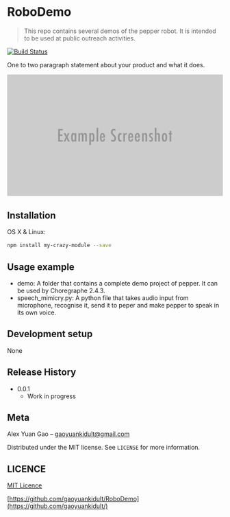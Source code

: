 # RoboDemo
> This repo contains several demos of the pepper robot. It is intended to be used at public outreach activities.

[![Build Status][travis-image]][travis-url]

One to two paragraph statement about your product and what it does.

![](header.png)

## Installation

OS X & Linux:

```sh
npm install my-crazy-module --save
```

## Usage example

* demo: A folder that contains a complete demo project of pepper. It can be used by Choregraphe 2.4.3.
* speech_mimicry.py: A python file that takes audio input from microphone, recognise it, send it to peper and make pepper to speak in its own voice.

## Development setup

None

## Release History

* 0.0.1
    * Work in progress

## Meta

Alex Yuan Gao – gaoyuankidult@gmail.com

Distributed under the MIT license. See ``LICENSE`` for more information.

## LICENCE

[MIT Licence](https://en.wikipedia.org/wiki/MIT_License)

[https://github.com/gaoyuankidult/RoboDemo](https://github.com/gaoyuankidult/)

[npm-image]: https://img.shields.io/npm/v/datadog-metrics.svg?style=flat-square
[npm-url]: https://npmjs.org/package/datadog-metrics
[npm-downloads]: https://img.shields.io/npm/dm/datadog-metrics.svg?style=flat-square
[travis-image]: https://img.shields.io/travis/dbader/node-datadog-metrics/master.svg?style=flat-square
[travis-url]: https://travis-ci.org/dbader/node-datadog-metrics
